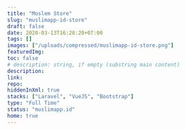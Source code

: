 ```yaml
---
title: "Moslem Store"
slug: "muslimapp-id-store"
draft: false
date: 2020-03-13T16:28:20+07:00
tags: []
images: ["/uploads/compressed/muslimapp-id-store.png"]
featuredImg:
toc: false
# description: string, if empty (substring main content)
description:
link:
repo:
hiddenInXml: true
stacks: ["Laravel", "VueJS", "Bootstrap"]
type: "Full Time"
status: "muslimapp.id"
home: true
---
```

